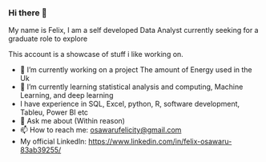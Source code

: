 ### Hi there 👋

My name is Felix, I am a self developed Data Analyst currently seeking for a graduate role to explore

This account is a showcase of stuff i like working on.

- 🔭 I’m currently working on a project The amount of Energy used in the Uk
- 🌱 I’m currently learning statistical analysis and computing, Machine Learning, and deep learning
- I have experience in SQL, Excel, python, R, software development, Tableu, Power BI etc 
- 💬 Ask me about (Within reason)
- 📫 How to reach me: osawarufelicity@gmail.com
-    My official Linkedln: https://www.linkedin.com/in/felix-osawaru-83ab39255/

